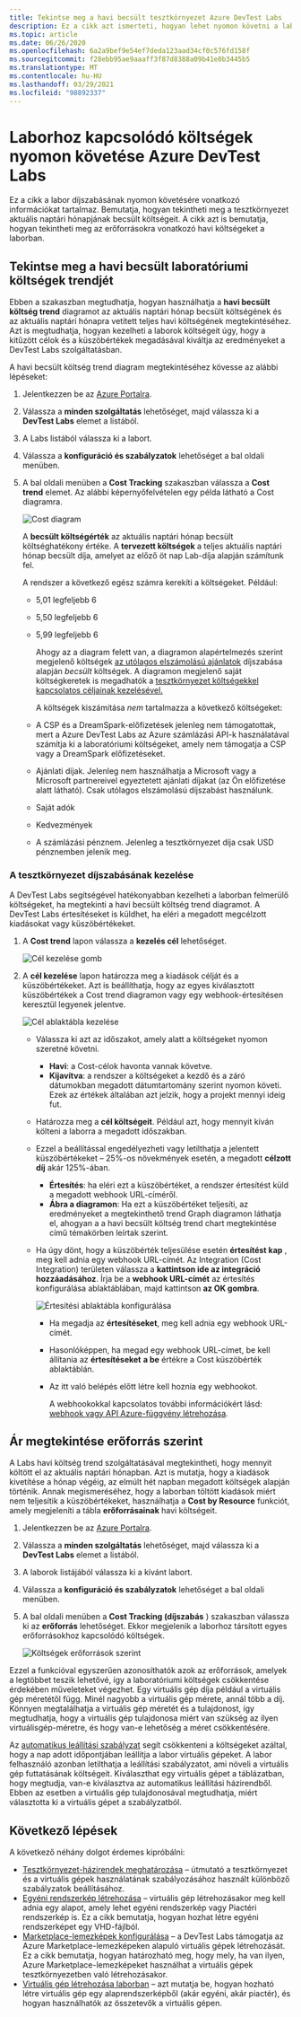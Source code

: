 ```yaml
---
title: Tekintse meg a havi becsült tesztkörnyezet Azure DevTest Labs
description: Ez a cikk azt ismerteti, hogyan lehet nyomon követni a labor (havi becsült költség trend diagram) költségeit a Azure DevTest Labsban.
ms.topic: article
ms.date: 06/26/2020
ms.openlocfilehash: 6a2a9bef9e54ef7deda123aad34cf0c576fd158f
ms.sourcegitcommit: f28ebb95ae9aaaff3f87d8388a09b41e0b3445b5
ms.translationtype: MT
ms.contentlocale: hu-HU
ms.lasthandoff: 03/29/2021
ms.locfileid: "98892337"
---
```

# <a name="track-costs-associated-with-a-lab-in-azure-devtest-labs"></a>Laborhoz kapcsolódó költségek nyomon követése Azure DevTest Labs
Ez a cikk a labor díjszabásának nyomon követésére vonatkozó információkat tartalmaz. Bemutatja, hogyan tekintheti meg a tesztkörnyezet aktuális naptári hónapjának becsült költségeit. A cikk azt is bemutatja, hogyan tekintheti meg az erőforrásokra vonatkozó havi költségeket a laborban.

## <a name="view-the-monthly-estimated-lab-cost-trend"></a>Tekintse meg a havi becsült laboratóriumi költségek trendjét 
Ebben a szakaszban megtudhatja, hogyan használhatja a **havi becsült költség trend** diagramot az aktuális naptári hónap becsült költségének és az aktuális naptári hónapra vetített teljes havi költségének megtekintéséhez. Azt is megtudhatja, hogyan kezelheti a laborok költségeit úgy, hogy a kitűzött célok és a küszöbértékek megadásával kiváltja az eredményeket a DevTest Labs szolgáltatásban.

A havi becsült költség trend diagram megtekintéséhez kövesse az alábbi lépéseket: 

1. Jelentkezzen be az [Azure Portalra](https://portal.azure.com).
2. Válassza a **minden szolgáltatás** lehetőséget, majd válassza ki a **DevTest Labs** elemet a listából.
3. A Labs listából válassza ki a labort.  
4. Válassza a **konfiguráció és szabályzatok** lehetőséget a bal oldali menüben.  
4. A bal oldali menüben a **Cost Tracking** szakaszban válassza a **Cost trend** elemet. Az alábbi képernyőfelvételen egy példa látható a Cost diagramra. 
   
    ![Cost diagram](./media/devtest-lab-configure-cost-management/graph.png)

    A **becsült költségérték** az aktuális naptári hónap becsült költséghatékony értéke. A **tervezett költségek** a teljes aktuális naptári hónap becsült díja, amelyet az előző öt nap Lab-díja alapján számítunk fel.

    A rendszer a következő egész számra kerekíti a költségeket. Például: 

   * 5,01 legfeljebb 6 
   * 5,50 legfeljebb 6
   * 5,99 legfeljebb 6

     Ahogy az a diagram felett van, a diagramon alapértelmezés szerint megjelenő költségek [az utólagos elszámolású ajánlatok](https://azure.microsoft.com/offers/ms-azr-0003p/) díjszabása alapján *becsült* költségek. A diagramon megjelenő saját költségkeretek is megadhatók a [tesztkörnyezet költségekkel kapcsolatos céljainak kezelésével.](#managing-cost-targets-for-your-lab)

     A költségek kiszámítása *nem* tartalmazza a következő költségeket:

   * A CSP és a DreamSpark-előfizetések jelenleg nem támogatottak, mert a Azure DevTest Labs az Azure számlázási API-k használatával számítja ki a laboratóriumi költségeket, amely nem támogatja a CSP vagy a DreamSpark előfizetéseket.
   * Ajánlati díjak. Jelenleg nem használhatja a Microsoft vagy a Microsoft partnereivel egyeztetett ajánlati díjakat (az Ön előfizetése alatt látható). Csak utólagos elszámolású díjszabást használunk.
   * Saját adók
   * Kedvezmények
   * A számlázási pénznem. Jelenleg a tesztkörnyezet díja csak USD pénznemben jelenik meg.

### <a name="managing-cost-targets-for-your-lab"></a>A tesztkörnyezet díjszabásának kezelése
A DevTest Labs segítségével hatékonyabban kezelheti a laborban felmerülő költségeket, ha megtekinti a havi becsült költség trend diagramot. A DevTest Labs értesítéseket is küldhet, ha eléri a megadott megcélzott kiadásokat vagy küszöbértékeket. 

1. A **Cost trend** lapon válassza a **kezelés cél** lehetőséget.

    ![Cél kezelése gomb](./media/devtest-lab-configure-cost-management/cost-trend-manage-target.png)
2. A **cél kezelése** lapon határozza meg a kiadások célját és a küszöbértékeket. Azt is beállíthatja, hogy az egyes kiválasztott küszöbértékek a Cost trend diagramon vagy egy webhook-értesítésen keresztül legyenek jelentve.

    ![Cél ablaktábla kezelése](./media/devtest-lab-configure-cost-management/cost-trend-manage-target-pane.png)

   - Válassza ki azt az időszakot, amely alatt a költségeket nyomon szeretné követni.
      - **Havi**: a Cost-célok havonta vannak követve.
      - **Kijavítva**: a rendszer a költségeket a kezdő és a záró dátumokban megadott dátumtartomány szerint nyomon követi. Ezek az értékek általában azt jelzik, hogy a projekt mennyi ideig fut.
   - Határozza meg a **cél költségeit**. Például azt, hogy mennyit kíván költeni a laborra a megadott időszakban.
   - Ezzel a beállítással engedélyezheti vagy letilthatja a jelentett küszöbértékeket – 25%-os növekmények esetén, a megadott **célzott díj** akár 125%-ában.
      - **Értesítés**: ha eléri ezt a küszöbértéket, a rendszer értesítést küld a megadott webhook URL-címéről.
      - **Ábra a diagramon**: Ha ezt a küszöbértéket teljesíti, az eredményeket a megtekinthető trend Graph diagramon láthatja el, ahogyan a a havi becsült költség trend chart megtekintése című témakörben leírtak szerint.
   - Ha úgy dönt, hogy a küszöbérték teljesülése esetén **értesítést kap** , meg kell adnia egy webhook URL-címét. Az Integration (Cost Integration) területen válassza a **kattintson ide az integráció hozzáadásához**. Írja be a **webhook URL-címét** az értesítés konfigurálása ablaktáblában, majd kattintson **az OK gombra**.

       ![Értesítési ablaktábla konfigurálása](./media/devtest-lab-configure-cost-management/configure-notification-new.png)

     - Ha megadja az **értesítéseket**, meg kell adnia egy webhook URL-címét.
     - Hasonlóképpen, ha megad egy webhook URL-címet, be kell állítania az **értesítéseket** **a be** értékre a Cost küszöbérték ablaktáblán.
     - Az itt való belépés előtt létre kell hoznia egy webhookot.  

       A webhookokkal kapcsolatos további információkért lásd: [webhook vagy API Azure-függvény létrehozása](../azure-functions/functions-bindings-http-webhook.md). 

## <a name="view-cost-by-resource"></a>Ár megtekintése erőforrás szerint 
A Labs havi költség trend szolgáltatásával megtekintheti, hogy mennyit költött el az aktuális naptári hónapban. Azt is mutatja, hogy a kiadások kivetítése a hónap végéig, az elmúlt hét napban megadott költségek alapján történik. Annak megismeréséhez, hogy a laborban töltött kiadások miért nem teljesítik a küszöbértékeket, használhatja a **Cost by Resource** funkciót, amely megjeleníti a tábla **erőforrásainak** havi költségeit.

1. Jelentkezzen be az [Azure Portalra](https://portal.azure.com).
2. Válassza a **minden szolgáltatás** lehetőséget, majd válassza ki a **DevTest Labs** elemet a listából.
3. A laborok listájából válassza ki a kívánt labort.  
4. Válassza a **konfiguráció és szabályzatok** lehetőséget a bal oldali menüben.
5. A bal oldali menüben a **Cost Tracking (díjszabás** ) szakaszban válassza ki az **erőforrás** lehetőséget. Ekkor megjelenik a laborhoz társított egyes erőforrásokhoz kapcsolódó költségek. 

    ![Költségek erőforrások szerint](./media/devtest-lab-configure-cost-management/cost-by-resource.png)

Ezzel a funkcióval egyszerűen azonosíthatók azok az erőforrások, amelyek a legtöbbet teszik lehetővé, így a laboratóriumi költségek csökkentése érdekében műveleteket végezhet. Egy virtuális gép díja például a virtuális gép méretétől függ. Minél nagyobb a virtuális gép mérete, annál több a díj. Könnyen megtalálhatja a virtuális gép méretét és a tulajdonost, így megtudhatja, hogy a virtuális gép tulajdonosa miért van szükség az ilyen virtuálisgép-méretre, és hogy van-e lehetőség a méret csökkentésére.

Az [automatikus leállítási szabályzat](devtest-lab-set-lab-policy.md?#set-auto-shutdown-policy) segít csökkenteni a költségeket azáltal, hogy a nap adott időpontjában leállítja a labor virtuális gépeket. A labor felhasználó azonban letilthatja a leállítási szabályzatot, ami növeli a virtuális gép futtatásának költségeit. Kiválaszthat egy virtuális gépet a táblázatban, hogy megtudja, van-e kiválasztva az automatikus leállítási házirendből. Ebben az esetben a virtuális gép tulajdonosával megtudhatja, miért választotta ki a virtuális gépet a szabályzatból.
 
## <a name="next-steps"></a>Következő lépések
A következő néhány dolgot érdemes kipróbálni:

* [Tesztkörnyezet-házirendek meghatározása](devtest-lab-set-lab-policy.md) – útmutató a tesztkörnyezet és a virtuális gépek használatának szabályozásához használt különböző szabályzatok beállításához. 
* [Egyéni rendszerkép létrehozása](devtest-lab-create-template.md) – virtuális gép létrehozásakor meg kell adnia egy alapot, amely lehet egyéni rendszerkép vagy Piactéri rendszerkép is. Ez a cikk bemutatja, hogyan hozhat létre egyéni rendszerképet egy VHD-fájlból.
* [Marketplace-lemezképek konfigurálása](devtest-lab-configure-marketplace-images.md) – a DevTest Labs támogatja az Azure Marketplace-lemezképeken alapuló virtuális gépek létrehozását. Ez a cikk bemutatja, hogyan határozható meg, hogy mely, ha van ilyen, Azure Marketplace-lemezképeket használhat a virtuális gépek tesztkörnyezetben való létrehozásakor.
* [Virtuális gép létrehozása laborban](devtest-lab-add-vm.md) – azt mutatja be, hogyan hozható létre virtuális gép egy alaprendszerképből (akár egyéni, akár piactér), és hogyan használhatók az összetevők a virtuális gépen.
